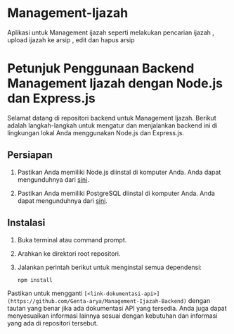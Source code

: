 # Management-Ijazah
Aplikasi untuk Management ijazah seperti melakukan pencarian ijazah , upload ijazah ke arsip , edit dan hapus arsip

# Petunjuk Penggunaan Backend Management Ijazah dengan Node.js dan Express.js

Selamat datang di repositori backend untuk Management Ijazah. Berikut adalah langkah-langkah untuk mengatur dan menjalankan backend ini di lingkungan lokal Anda menggunakan Node.js dan Express.js.

## Persiapan

1. Pastikan Anda memiliki Node.js diinstal di komputer Anda. Anda dapat mengunduhnya dari [sini](https://nodejs.org/).

2. Pastikan Anda memiliki PostgreSQL diinstal di komputer Anda. Anda dapat mengunduhnya dari [sini](https://www.postgresql.org/download/).

## Instalasi

1. Buka terminal atau command prompt.

2. Arahkan ke direktori root repositori.

3. Jalankan perintah berikut untuk menginstal semua dependensi:

   ```bash
   npm install

Pastikan untuk mengganti `[<link-dokumentasi-api>](https://github.com/Genta-arya/Management-Ijazah-Backend)` dengan tautan yang benar jika ada dokumentasi API yang tersedia. Anda juga dapat menyesuaikan informasi lainnya sesuai dengan kebutuhan dan informasi yang ada di repositori tersebut.
